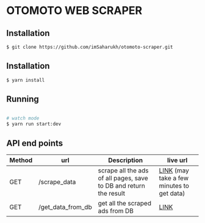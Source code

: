 # OTOMOTO WEB SCRAPER

## Installation

```bash
$ git clone https://github.com/imSaharukh/otomoto-scraper.git
```


## Installation

```bash
$ yarn install
```

## Running

```bash

# watch mode
$ yarn run start:dev

```

## API end points


| Method     | url          | Description               | live url |
| -------- | -------------- | -------------------------- |--------|
| GET   | /scrape_data      | scrape all the ads of all pages, save to DB and return the result|[LINK](http://localhost:3000/scrape_data) (may take a few minutes to get data)|
| GET | /get_data_from_db       | get all the scraped ads from DB | [LINK](http://localhost:3000/get_data_from_db)|

